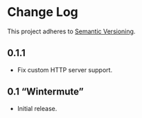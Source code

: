 # Change Log
This project adheres to [Semantic Versioning](http://semver.org/).

## 0.1.1
* Fix custom HTTP server support.

## 0.1 “Wintermute”
* Initial release.
